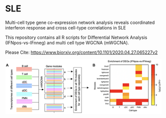 # SLE
Multi-cell type gene co-expression network analysis reveals coordinated interferon response and cross cell-type correlations in SLE

This repository contains all R scripts for Differential Network Analysis (IFNpos-vs-IFnneg) and multi cell type WGCNA (mWGCNA).

Please Cite: https://www.biorxiv.org/content/10.1101/2020.04.27.065227v2

![Optional Text](mWGCNA/mWGCNA.png)

